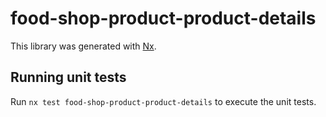 # food-shop-product-product-details

This library was generated with [Nx](https://nx.dev).

## Running unit tests

Run `nx test food-shop-product-product-details` to execute the unit tests.
